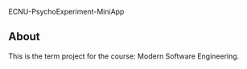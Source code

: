ECNU-PsychoExperiment-MiniApp

## About
This is the term project for the course: Modern Software Engineering.